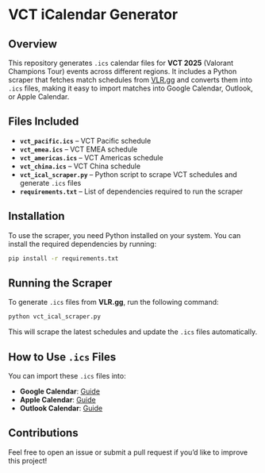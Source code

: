# VCT iCalendar Generator

## Overview
This repository generates `.ics` calendar files for **VCT 2025** (Valorant Champions Tour) events across different regions. It includes a Python scraper that fetches match schedules from [VLR.gg](https://www.vlr.gg/) and converts them into `.ics` files, making it easy to import matches into Google Calendar, Outlook, or Apple Calendar.

## Files Included
- **`vct_pacific.ics`** – VCT Pacific schedule
- **`vct_emea.ics`** – VCT EMEA schedule
- **`vct_americas.ics`** – VCT Americas schedule
- **`vct_china.ics`** – VCT China schedule
- **`vct_ical_scraper.py`** – Python script to scrape VCT schedules and generate `.ics` files
- **`requirements.txt`** – List of dependencies required to run the scraper

## Installation
To use the scraper, you need Python installed on your system. You can install the required dependencies by running:

```bash
pip install -r requirements.txt
```

## Running the Scraper
To generate `.ics` files from **VLR.gg**, run the following command:

```bash
python vct_ical_scraper.py
```

This will scrape the latest schedules and update the `.ics` files automatically.

## How to Use `.ics` Files
You can import these `.ics` files into:
- **Google Calendar**: [Guide](https://support.google.com/calendar/answer/37118?hl=en)
- **Apple Calendar**: [Guide](https://support.apple.com/guide/calendar/import-or-export-calendars-icl1022/mac)
- **Outlook Calendar**: [Guide](https://support.microsoft.com/en-us/office/import-or-subscribe-to-a-calendar-in-outlook-on-the-web-503ffaf6-7b86-44fe-8dd6-8099d95f38df)

## Contributions
Feel free to open an issue or submit a pull request if you’d like to improve this project!

